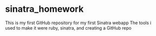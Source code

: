 # sinatra_homework
This is my first GitHub repository for my first Sinatra webapp
The tools i used to make it were ruby, sinatra, and creating a GitHub repo
